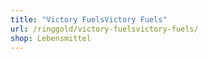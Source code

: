 ```yaml
---
title: "Victory FuelsVictory Fuels"
url: /ringgold/victory-fuelsvictory-fuels/
shop: Lebensmittel
---
```

